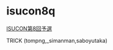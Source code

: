 # isucon8q

[ISUCON第8回予選](http://isucon.net/archives/52445389.html)

TRICK (tompng,_simanman,saboyutaka)
